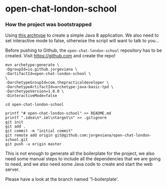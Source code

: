 # open-chat-london-school
### How the project was bootstrapped

Using [this archtype](https://thepracticaldeveloper.com/archetypes) to create a simple Java 8 application. We also need to set interactive mode to false, otherwise the script will want to talk to you...

Before pushing to Github, the ```open-chat-london-school``` repository has to be created. Visit https://github.com and create the repo!

```
mvn archetype:generate \
-DgroupId=io.github.jorgeviana \
-DartifactId=open-chat-london-school \
\
-DarchetypeGroupId=com.thepracticaldeveloper \
-DarchetypeArtifactId=archetype-java-basic-tpd \
-DarchetypeVersion=1.0.0 \
-DinteractiveMode=false

cd open-chat-london-school

printf "# open-chat-london-school" >> README.md
printf ".idea\n*.iml\ntarget\n" >> .gitignore
git init
git add .
git commit -m "initial commit"
git remote add origin git@github.com:jorgeviana/open-chat-london-school.git
git push -u origin master
```

This is not enough to generate all the boilerplate for the project, we also need some manual steps to include all the dependencies that we are going to need, and we also need some Java code to create and start the web server.

Please have a look at the branch named '1-boilerplate'.